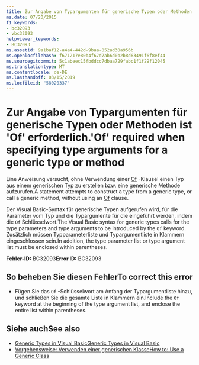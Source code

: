 ```yaml
---
title: Zur Angabe von Typargumenten für generische Typen oder Methoden ist 'Of' erforderlich.
ms.date: 07/20/2015
f1_keywords:
- bc32093
- vbc32093
helpviewer_keywords:
- BC32093
ms.assetid: 9a1baf12-a4a4-442d-9baa-852ad30a956b
ms.openlocfilehash: f671217e80b4f67d7ab6d0b2b8d63491f6f8ef44
ms.sourcegitcommit: 5c1abeec15fbddcc7dbaa729fabc1f1f29f12045
ms.translationtype: MT
ms.contentlocale: de-DE
ms.lasthandoff: 03/15/2019
ms.locfileid: "58020337"
---
```

# <a name="of-required-when-specifying-type-arguments-for-a-generic-type-or-method"></a><span data-ttu-id="82bf9-102">Zur Angabe von Typargumenten für generische Typen oder Methoden ist 'Of' erforderlich.</span><span class="sxs-lookup"><span data-stu-id="82bf9-102">'Of' required when specifying type arguments for a generic type or method</span></span>
<span data-ttu-id="82bf9-103">Eine Anweisung versucht, ohne Verwendung einer [Of](../../visual-basic/language-reference/statements/of-clause.md) -Klausel einen Typ aus einem generischen Typ zu erstellen bzw. eine generische Methode aufzurufen.</span><span class="sxs-lookup"><span data-stu-id="82bf9-103">A statement attempts to construct a type from a generic type, or call a generic method, without using an [Of](../../visual-basic/language-reference/statements/of-clause.md) clause.</span></span>  
  
 <span data-ttu-id="82bf9-104">Der Visual Basic-Syntax für generische Typen aufgerufen wird, für die Parameter vom Typ und die Typargumente für die eingeführt werden, indem die `Of` Schlüsselwort.</span><span class="sxs-lookup"><span data-stu-id="82bf9-104">The Visual Basic syntax for generic types calls for the type parameters and type arguments to be introduced by the `Of` keyword.</span></span> <span data-ttu-id="82bf9-105">Zusätzlich müssen Typparameterliste und Typargumentliste in Klammern eingeschlossen sein.</span><span class="sxs-lookup"><span data-stu-id="82bf9-105">In addition, the type parameter list or type argument list must be enclosed within parentheses.</span></span>  
  
 <span data-ttu-id="82bf9-106">**Fehler-ID:** BC32093</span><span class="sxs-lookup"><span data-stu-id="82bf9-106">**Error ID:** BC32093</span></span>  
  
## <a name="to-correct-this-error"></a><span data-ttu-id="82bf9-107">So beheben Sie diesen Fehler</span><span class="sxs-lookup"><span data-stu-id="82bf9-107">To correct this error</span></span>  
  
-   <span data-ttu-id="82bf9-108">Fügen Sie das `Of` -Schlüsselwort am Anfang der Typargumentliste hinzu, und schließen Sie die gesamte Liste in Klammern ein.</span><span class="sxs-lookup"><span data-stu-id="82bf9-108">Include the `Of` keyword at the beginning of the type argument list, and enclose the entire list within parentheses.</span></span>  
  
## <a name="see-also"></a><span data-ttu-id="82bf9-109">Siehe auch</span><span class="sxs-lookup"><span data-stu-id="82bf9-109">See also</span></span>

- [<span data-ttu-id="82bf9-110">Generic Types in Visual Basic</span><span class="sxs-lookup"><span data-stu-id="82bf9-110">Generic Types in Visual Basic</span></span>](../../visual-basic/programming-guide/language-features/data-types/generic-types.md)
- [<span data-ttu-id="82bf9-111">Vorgehensweise: Verwenden einer generischen Klasse</span><span class="sxs-lookup"><span data-stu-id="82bf9-111">How to: Use a Generic Class</span></span>](../../visual-basic/programming-guide/language-features/data-types/how-to-use-a-generic-class.md)
